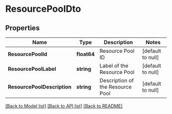 # ResourcePoolDto

## Properties
Name | Type | Description | Notes
------------ | ------------- | ------------- | -------------
**ResourcePoolId** | **float64** | Resource Pool ID | [default to null]
**ResourcePoolLabel** | **string** | Label of the Resource Pool | [default to null]
**ResourcePoolDescription** | **string** | Description of the Resource Pool | [default to null]

[[Back to Model list]](../README.md#documentation-for-models) [[Back to API list]](../README.md#documentation-for-api-endpoints) [[Back to README]](../README.md)

